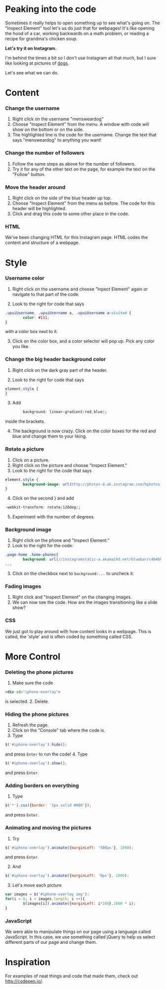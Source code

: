 # Peaking into the code

Sometimes it really helps to open something up to see what's going on.  The "Inspect Element" tool let's us do just that for webpages!  It's like opening the hood of a car, working backwards on a math problem, or reading a recipe for grandma's chicken soup.

**Let's try it on Instagram.**

I'm behind the times a bit so I don't use Instagram all that much, but I sure like looking at pictures of [dogs](http://instagram.com/mensweardog/).

Let's see what we can do.

# Content

### Change the username

1. Right click on the username "mensweardog"
2. Choose "Inspect Element" from the menu.  A window with code will show on the bottom or on the side.
3. The highlighted line is the code for the username.  Change the text that says "mensweardog" to anything you want!

### Change the number of followers

1. Follow the same steps as above for the number of followers.
2. Try it for any of the other text on the page, for example the text on the "Follow" button.


### Move the header around

1. Right click on the side of the blue header up top.
2. Choose "Inspect Element" from the menu as before.  The code for this header will be highlighted.
3. Click and drag this code to some other place in the code.

### HTML

We've been changing HTML for this Instagram page.  HTML codes the content and structure of a webpage.

# Style

### Username color

1. Right click on the username and choose "Inpect Element" again or navigate to that part of the code.

2. Look to the right for code that says
```css
.upuiUsername, .upuiUsername a, .upuiUsername a:visited {
        color: #111;
}
```
with a color box next to it.

3. Click on the color box, and a color selector will pop up.  Pick any color you like.

### Change the big header background color

1. Right click on the dark gray part of the header.

2. Look to the right for code that says
```css
element.style {
}
```

3. Add
```css
        background: linear-gradient(red,blue);
```
inside the brackets.

4. The background is now crazy.  Click on the color boxes for the red and blue and change them to your liking.

### Rotate a picture

1. Click on a picture.
2. Right click on the picture and choose "Inspect Element."
3. Look to the right for the code that says
```css
element.style {
        background-image: url(http://photos-d.ak.instagram.com/hphotos-ak-xaf1/t51.2885-15/10958626_808888062520027_914160921_n.jpg);
}
```
4. Click on the second } and add
```css
-webkit-transform: rotate(120deg);
```
5. Experiment with the number of degrees.

### Background image
1. Right click on the phone and "Inspect Element."
2. Look to the right for the code:
```css
.page-home .home-phones{
        background: url(//instagramstatic-a.akamaihd.net/bluebar/c4b4b0a/images/homepage/home-phones.png) no-repeat 0 80px; */
...
```
3. Click on the checkbox next to ```background:...``` to uncheck it.

### Fading images
1. Right click and "Inspect Element" on the changing images.
2. We can now see the code. How are the images transitioning like a slide show?

### CSS
We just got to play around with how content looks in a webpage.  This is called, the 'style' and is often coded by something called CSS.

# More Control

### Deleting the phone pictures
1. Make sure the code
```html
<div id="iphone-overlay">
```
is selected.
2. Delete.

### Hiding the phone pictures
1. Refresh the page.
2. Click on the "Console" tab where the code is.
3. Type
```javascript
$('#iphone-overlay').hide();
```
and press ```Enter``` to run the code!
4. Type
```javascript
$('#iphone-overlay').show();
```
and press ```Enter```.

### Adding borders on everything
1. Type
```javascript
$('*').css({border: '1px solid #000'});
```
and press ```Enter```.

### Animating and moving the pictures
1. Try
```javascript
$('#iphone-overlay').animate({marginLeft: '500px'}, 1000);
```
and press ```Enter```.

2. And
```javascript
$('#iphone-overlay').animate({marginLeft: '0px'}, 1000);
```

3. Let's move each picture
```javascript
var images = $('#iphone-overlay img');
for(i = 0; i < images.length; i ++){
        $(images[i]).animate({marginLeft: i*100},1000 * i);
}
```

### JavaScript

We were able to manipulate things on our page using a language called JavaScript.  In this case, we use something called jQuery to help us select different parts of our page and change them.


# Inspiration

For examples of neat things and code that made them, check out http://codepen.io/.

